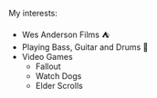 My interests:

* Wes Anderson Films ⛺
* Playing Bass, Guitar and Drums 🎸 
* Video Games
  * Fallout
  * Watch Dogs
  * Elder Scrolls
